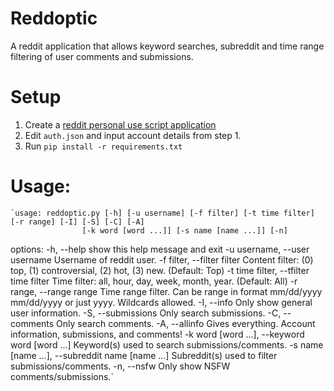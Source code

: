 # Reddoptic
A reddit application that allows keyword searches, subreddit and time range filtering of user comments and submissions. 

# Setup
1. Create a [reddit personal use script application](https://www.reddit.com/prefs/apps/)
2. Edit `auth.json` and input account details from step 1.
3. Run `pip install -r requirements.txt`

# Usage:
 
    `usage: reddoptic.py [-h] [-u username] [-f filter] [-t time filter] [-r range] [-I] [-S] [-C] [-A]
                    [-k word [word ...]] [-s name [name ...]] [-n]

options:
  -h, --help            show this help message and exit
  -u username, --user username
                        Username of reddit user.
  -f filter, --filter filter
                        Content filter: (0) top, (1) controversial, (2) hot, (3) new. (Default: Top)
  -t time filter, --tfilter time filter
                        Time filter: all, hour, day, week, month, year. (Default: All)
  -r range, --range range
                        Time range filter. Can be range in format mm/dd/yyyy mm/dd/yyyy or just yyyy. Wildcards
                        allowed.
  -I, --info            Only show general user information.
  -S, --submissions     Only search submissions.
  -C, --comments        Only search comments.
  -A, --allinfo         Gives everything. Account information, submissions, and comments!
  -k word [word ...], --keyword word [word ...]
                        Keyword(s) used to search submissions/comments.
  -s name [name ...], --subreddit name [name ...]
                        Subreddit(s) used to filter submissions/comments.
  -n, --nsfw            Only show NSFW comments/submissions.`
